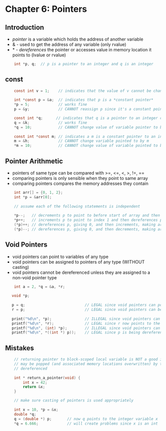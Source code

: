 # Chapter 6: Pointers

## Introduction

- *pointer* is a variable which holds the address of another variable
- & - used to get the address of any variable (only rvalue)
- \* - *dereferences* the pointer or accesses value in memory location it points to (lvalue or rvalue)

```C
    int *p, q;  // p is a pointer to an integer and q is an integer
```

## const

```C
    const int v = 1;    // indicates that the value of v cannot be changed
    
    int *const p = &a;  // indicates that p is a *constant pointer*
    *p = 5;             // works fine
    p = &y;             // CANNOT reassign p since it's a constant pointer

    const int *q;      // indicates that q is a pointer to an integer constant
    q = &k;             // works fine
    *q = 10;            // CANNOT change value of variable pointer to be q
    
    const int *const m; // indicates a m is a constant pointer to an integer constant
    m = &h;             // CANNOT change variable pointed to by m
    *m = 10;            // CANNOT change value of variable pointed to by m
```

## Pointer Arithmetic

- pointers of same type can be compared with >=, <=, <, >, !=, ==
- comparing pointers is only sensible when they point to same array
- comparing pointers compares the memory addresses they contain

```C
    int arr[] = {0, 1, 2};
    int *p = &arr[0];
    
    // assume each of the following statements is independent
    
    *p--;   // decrements p to point to before start of array and then dereferences (likely segfault)
    *p++;   // increments p to point to index 1 and then dereferences p, giving 1
    (*p)++; // dereferences p, giving 0, and then increments, making array {1, 1, 2}
    (*p)--; // dereferences p, giving 0, and then decrements, making array {-1, 1, 2}
```

## Void Pointers

- void pointers can point to variables of any type
- void pointers can be assigned to pointers of any type (WITHOUT casting)
- void pointers cannot be dereferenced unless they are assigned to a non-void pointer type

```C
    int a = 2, *q = &a, *r;
   
   void *p;
    
   p = q;                           // LEGAL since void pointers can point to variables of any type
   r = p;                           // LEGAL since void pointers can be assigned to non-void pointers w/o casting
   
   print("%d\n", *p);               // ILLEGAL since void pointers can't be dereferenced w/o assignment to non-void type
   printf("%d\n", *r);              // LEGAL since r now points to the variable a as well
   printf("%d\n", (int) *p);        // ILLEGAL since void pointers can't be dereferenced w/o assignment to non-void type
   printf("%d\n", *((int *) p));    // LEGAL since p is being dereferenced ONLY after being treated as an int * variable
```

## Mistakes

```C
    // returning pointer to block-scoped local variable is NOT a good idea since stack frame containing it
    // may be popped (and associated memory locations overwritten) by the time the returned pointer is
    // dereferenced
    
    int * return_a_pointer(void) {
        int x = 42;
        return &x;
    }
```

```C
    // make sure casting of pointers is used appropriately
    
    int x = 10, *p = &x;
    double *q;
    q = (double *) p;       // now q points to the integer variable x
    *q = 6.666;             // will create problems since x is an int
```
